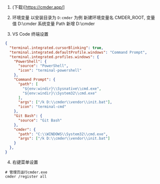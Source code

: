 1. (下载)[https://cmder.app/]


2. 环境变量
以安装目录为 `D:cmder` 为例
新建环境变量名 CMDER_ROOT, 变量值 D:\cmder
系统变量 Path 新增 D:\cmder


3. VS Code  终端设置
```json
{
  "terminal.integrated.cursorBlinking": true,
  "terminal.integrated.defaultProfile.windows": "Command Prompt",
  "terminal.integrated.profiles.windows": {
    "PowerShell": {
      "source": "PowerShell",
      "icon": "terminal-powershell"
    },
    "Command Prompt": {
      "path": [
        "${env:windir}\\Sysnative\\cmd.exe",
        "${env:windir}\\System32\\cmd.exe"
      ],
      "args": ["/k D:\\cmder\\vendor\\init.bat"],
      "icon": "terminal-cmd"
    },
    "Git Bash": {
      "source": "Git Bash"
    },
    "cmder": {
      "path": "C:\\WINDOWS\\System32\\cmd.exe",
      "args": ["/k D:\\cmder\\vendor\\init.bat"]
    }
  },
}
```

4. 右键菜单设置

```shell
# 管理员运行cmder.exe
cmder /register all
 ```

